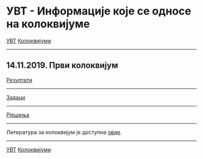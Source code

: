 # УВТ - Информације које се односе на колоквијумe

[УВТ](../../README.md) [Колоквијуми](../README.md)

---

14.11.2019. Први колоквијум
---

[Резултати](../../rezultati-kolokvijuma-i-pismenih-ispita/2019_11_14_prvi_kolokvijum.pdf)

---

[Задаци](../zadaci/2019-11-14-prvi-kolokvijum.zip)

---

[Рјешења](../resenja/2019-11-14-prvi-kolokvijum-rjesenja.zip)

---

Литература за колоквијум је доступна [овде](Literatura.pdf).

--- 

[УВТ](../../README.md) [Колоквијуми](../README.md)
